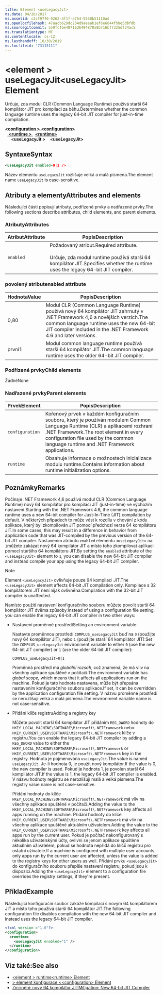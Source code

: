 ```yaml
---
title: Element <useLegacyJit>
ms.date: 04/26/2017
ms.assetid: c2cf97f0-9262-4f1f-a754-5568b51110ad
ms.openlocfilehash: 47aacb629dc234d9aeaab1ef6e6844fbbe5dbfdb
ms.sourcegitcommit: 559fcfbe4871636494870a8b716bf7325df34ac5
ms.translationtype: MT
ms.contentlocale: cs-CZ
ms.lasthandoff: 10/30/2019
ms.locfileid: "73115111"
---
```

# <a name="uselegacyjit-element"></a><span data-ttu-id="64ce5-102">\<element > useLegacyJit</span><span class="sxs-lookup"><span data-stu-id="64ce5-102">\<useLegacyJit> Element</span></span>

<span data-ttu-id="64ce5-103">Určuje, zda modul CLR (Common Language Runtime) používá starší 64 kompilátor JIT pro kompilaci za běhu.</span><span class="sxs-lookup"><span data-stu-id="64ce5-103">Determines whether the common language runtime uses the legacy 64-bit JIT compiler for just-in-time compilation.</span></span>  
  
<span data-ttu-id="64ce5-104">[ **\<configuration >** ](../configuration-element.md) </span><span class="sxs-lookup"><span data-stu-id="64ce5-104">[**\<configuration>**](../configuration-element.md)</span></span>\
<span data-ttu-id="64ce5-105">&nbsp;&nbsp;[ **\<runtime >** ](runtime-element.md)</span><span class="sxs-lookup"><span data-stu-id="64ce5-105">&nbsp;&nbsp;[**\<runtime>**](runtime-element.md)</span></span>\
<span data-ttu-id="64ce5-106">&nbsp;&nbsp;&nbsp;&nbsp; **\<useLegacyJit >**</span><span class="sxs-lookup"><span data-stu-id="64ce5-106">&nbsp;&nbsp;&nbsp;&nbsp;**\<useLegacyJit>**</span></span>  
  
## <a name="syntax"></a><span data-ttu-id="64ce5-107">Syntaxe</span><span class="sxs-lookup"><span data-stu-id="64ce5-107">Syntax</span></span>  
  
```xml
<useLegacyJit enabled=0|1 />
```

<span data-ttu-id="64ce5-108">Název elementu `useLegacyJit` rozlišuje velká a malá písmena.</span><span class="sxs-lookup"><span data-stu-id="64ce5-108">The element name `useLegacyJit` is case-sensitive.</span></span>
  
## <a name="attributes-and-elements"></a><span data-ttu-id="64ce5-109">Atributy a elementy</span><span class="sxs-lookup"><span data-stu-id="64ce5-109">Attributes and elements</span></span>

<span data-ttu-id="64ce5-110">Následující části popisují atributy, podřízené prvky a nadřazené prvky.</span><span class="sxs-lookup"><span data-stu-id="64ce5-110">The following sections describe attributes, child elements, and parent elements.</span></span>  
  
### <a name="attributes"></a><span data-ttu-id="64ce5-111">Atributy</span><span class="sxs-lookup"><span data-stu-id="64ce5-111">Attributes</span></span>  
  
| <span data-ttu-id="64ce5-112">Atribut</span><span class="sxs-lookup"><span data-stu-id="64ce5-112">Attribute</span></span> | <span data-ttu-id="64ce5-113">Popis</span><span class="sxs-lookup"><span data-stu-id="64ce5-113">Description</span></span>                                                                                   |  
| --------- | --------------------------------------------------------------------------------------------- |  
| `enabled` | <span data-ttu-id="64ce5-114">Požadovaný atribut.</span><span class="sxs-lookup"><span data-stu-id="64ce5-114">Required attribute.</span></span><br><br><span data-ttu-id="64ce5-115">Určuje, zda modul runtime používá starší 64 kompilátor JIT.</span><span class="sxs-lookup"><span data-stu-id="64ce5-115">Specifies whether the runtime uses the legacy 64-bit JIT compiler.</span></span> |  
  
### <a name="enabled-attribute"></a><span data-ttu-id="64ce5-116">povolený atribut</span><span class="sxs-lookup"><span data-stu-id="64ce5-116">enabled attribute</span></span>  
  
| <span data-ttu-id="64ce5-117">Hodnota</span><span class="sxs-lookup"><span data-stu-id="64ce5-117">Value</span></span> | <span data-ttu-id="64ce5-118">Popis</span><span class="sxs-lookup"><span data-stu-id="64ce5-118">Description</span></span>                                                                                                         |  
| ----- | ------------------------------------------------------------------------------------------------------------------- |  
| <span data-ttu-id="64ce5-119">0,8</span><span class="sxs-lookup"><span data-stu-id="64ce5-119">0</span></span>     | <span data-ttu-id="64ce5-120">Modul CLR (Common Language Runtime) používá nový 64 kompilátor JIT zahrnutý v .NET Framework 4,6 a novějších verzích.</span><span class="sxs-lookup"><span data-stu-id="64ce5-120">The common language runtime uses the new 64-bit JIT compiler included in the .NET Framework 4.6 and later versions.</span></span> |  
| <span data-ttu-id="64ce5-121">první</span><span class="sxs-lookup"><span data-stu-id="64ce5-121">1</span></span>     | <span data-ttu-id="64ce5-122">Modul common language runtime používá starší 64 kompilátor JIT.</span><span class="sxs-lookup"><span data-stu-id="64ce5-122">The common language runtime uses the older 64-bit JIT compiler.</span></span>                                                     |  
  
### <a name="child-elements"></a><span data-ttu-id="64ce5-123">Podřízené prvky</span><span class="sxs-lookup"><span data-stu-id="64ce5-123">Child elements</span></span>

<span data-ttu-id="64ce5-124">Žádné</span><span class="sxs-lookup"><span data-stu-id="64ce5-124">None</span></span>
  
### <a name="parent-elements"></a><span data-ttu-id="64ce5-125">Nadřazené prvky</span><span class="sxs-lookup"><span data-stu-id="64ce5-125">Parent elements</span></span>  
  
| <span data-ttu-id="64ce5-126">Prvek</span><span class="sxs-lookup"><span data-stu-id="64ce5-126">Element</span></span>         | <span data-ttu-id="64ce5-127">Popis</span><span class="sxs-lookup"><span data-stu-id="64ce5-127">Description</span></span>                                                                                                       |  
| --------------- | ----------------------------------------------------------------------------------------------------------------- |  
| `configuration` | <span data-ttu-id="64ce5-128">Kořenový prvek v každém konfiguračním souboru, který je používán modulem Common Language Runtime (CLR) a aplikacemi rozhraní .NET Framework.</span><span class="sxs-lookup"><span data-stu-id="64ce5-128">The root element in every configuration file used by the common language runtime and .NET Framework applications.</span></span> |  
| `runtime`       | <span data-ttu-id="64ce5-129">Obsahuje informace o možnostech inicializace modulu runtime.</span><span class="sxs-lookup"><span data-stu-id="64ce5-129">Contains information about runtime initialization options.</span></span>                                                        |  
  
## <a name="remarks"></a><span data-ttu-id="64ce5-130">Poznámky</span><span class="sxs-lookup"><span data-stu-id="64ce5-130">Remarks</span></span>  

<span data-ttu-id="64ce5-131">Počínaje .NET Framework 4,6 používá modul CLR (Common Language Runtime) nový 64 kompilátor pro kompilaci JIT (just-in-time) ve výchozím nastavení.</span><span class="sxs-lookup"><span data-stu-id="64ce5-131">Starting with the .NET Framework 4.6, the common language runtime uses a new 64-bit compiler for Just-In-Time (JIT) compilation by default.</span></span> <span data-ttu-id="64ce5-132">V některých případech to může vést k rozdílu v chování z kódu aplikace, který byl zkompilován JIT pomocí předchozí verze 64 kompilátoru JIT.</span><span class="sxs-lookup"><span data-stu-id="64ce5-132">In some cases, this may result in a difference in behavior from application code that was JIT-compiled by the previous version of the 64-bit JIT compiler.</span></span> <span data-ttu-id="64ce5-133">Nastavením atributu `enabled` elementu `<useLegacyJit>` na `1`můžete zakázat nový 64 kompilátor JIT a místo toho zkompilovat aplikaci pomocí staršího 64 kompilátoru JIT.</span><span class="sxs-lookup"><span data-stu-id="64ce5-133">By setting the `enabled` attribute of the `<useLegacyJit>` element to `1`, you can disable the new 64-bit JIT compiler and instead compile your app using the legacy 64-bit JIT compiler.</span></span>  
  
> [!NOTE]
> <span data-ttu-id="64ce5-134">Element `<useLegacyJit>` ovlivňuje pouze 64 kompilaci JIT.</span><span class="sxs-lookup"><span data-stu-id="64ce5-134">The `<useLegacyJit>` element affects 64-bit JIT compilation only.</span></span> <span data-ttu-id="64ce5-135">Kompilace s 32 kompilátorem JIT není nijak ovlivněna.</span><span class="sxs-lookup"><span data-stu-id="64ce5-135">Compilation with the 32-bit JIT compiler is unaffected.</span></span>  
  
<span data-ttu-id="64ce5-136">Namísto použití nastavení konfiguračního souboru můžete povolit starší 64 kompilátor JIT dvěma způsoby:</span><span class="sxs-lookup"><span data-stu-id="64ce5-136">Instead of using a configuration file setting, you can enable the legacy 64-bit JIT compiler in two other ways:</span></span>  
  
- <span data-ttu-id="64ce5-137">Nastavení proměnné prostředí</span><span class="sxs-lookup"><span data-stu-id="64ce5-137">Setting an environment variable</span></span>

  <span data-ttu-id="64ce5-138">Nastavte proměnnou prostředí `COMPLUS_useLegacyJit` buď na `0` (použijte nový 64 kompilátor JIT), nebo `1` (použijte starší 64 kompilátor JIT):</span><span class="sxs-lookup"><span data-stu-id="64ce5-138">Set the `COMPLUS_useLegacyJit` environment variable to either `0` (use the new 64-bit JIT compiler) or `1` (use the older 64-bit JIT compiler):</span></span>
  
  ```  
  COMPLUS_useLegacyJit=0|1  
  ```  
  
  <span data-ttu-id="64ce5-139">Proměnná prostředí má *globální rozsah*, což znamená, že má vliv na všechny aplikace spuštěné v počítači.</span><span class="sxs-lookup"><span data-stu-id="64ce5-139">The environment variable has *global scope*, which means that it affects all applications run on the machine.</span></span> <span data-ttu-id="64ce5-140">Pokud je tato hodnota nastavena, může být přepsána nastavením konfiguračního souboru aplikace.</span><span class="sxs-lookup"><span data-stu-id="64ce5-140">If set, it can be overridden by the application configuration file setting.</span></span> <span data-ttu-id="64ce5-141">V názvu proměnné prostředí se nerozlišují velká a malá písmena.</span><span class="sxs-lookup"><span data-stu-id="64ce5-141">The environment variable name is not case-sensitive.</span></span>
  
- <span data-ttu-id="64ce5-142">Přidání klíče registru</span><span class="sxs-lookup"><span data-stu-id="64ce5-142">Adding a registry key</span></span>

  <span data-ttu-id="64ce5-143">Můžete povolit starší 64 kompilátor JIT přidáním `REG_DWORD` hodnoty do `HKEY_LOCAL_MACHINE\SOFTWARE\Microsoft\.NETFramework` nebo `HKEY_CURRENT_USER\SOFTWARE\Microsoft\.NETFramework` klíče v registru.</span><span class="sxs-lookup"><span data-stu-id="64ce5-143">You can enable the legacy 64-bit JIT compiler by adding a `REG_DWORD` value to either the `HKEY_LOCAL_MACHINE\SOFTWARE\Microsoft\.NETFramework` or `HKEY_CURRENT_USER\SOFTWARE\Microsoft\.NETFramework` key in the registry.</span></span> <span data-ttu-id="64ce5-144">Hodnota je pojmenována `useLegacyJit`.</span><span class="sxs-lookup"><span data-stu-id="64ce5-144">The value is named `useLegacyJit`.</span></span> <span data-ttu-id="64ce5-145">Je-li hodnota 0, je použit nový kompilátor.</span><span class="sxs-lookup"><span data-stu-id="64ce5-145">If the value is 0, the new compiler is used.</span></span> <span data-ttu-id="64ce5-146">Pokud je hodnota 1, je povolen starší 64 kompilátor JIT.</span><span class="sxs-lookup"><span data-stu-id="64ce5-146">If the value is 1, the legacy 64-bit JIT compiler is enabled.</span></span> <span data-ttu-id="64ce5-147">V názvu hodnoty registru se nerozlišují malá a velká písmena.</span><span class="sxs-lookup"><span data-stu-id="64ce5-147">The registry value name is not case-sensitive.</span></span>
  
  <span data-ttu-id="64ce5-148">Přidání hodnoty do klíče `HKEY_LOCAL_MACHINE\SOFTWARE\Microsoft\.NETFramework` má vliv na všechny aplikace spuštěné v počítači.</span><span class="sxs-lookup"><span data-stu-id="64ce5-148">Adding the value to the `HKEY_LOCAL_MACHINE\SOFTWARE\Microsoft\.NETFramework` key affects all apps running on the machine.</span></span> <span data-ttu-id="64ce5-149">Přidání hodnoty do klíče `HKEY_CURRENT_USER\SOFTWARE\Microsoft\.NETFramework` má vliv na všechny aplikace spuštěné aktuálním uživatelem.</span><span class="sxs-lookup"><span data-stu-id="64ce5-149">Adding the value to the `HKEY_CURRENT_USER\SOFTWARE\Microsoft\.NETFramework` key affects all apps run by the current user.</span></span> <span data-ttu-id="64ce5-150">Pokud je počítač nakonfigurovaný s několika uživatelskými účty, ovlivní se jenom aplikace spuštěné aktuálním uživatelem, pokud se hodnota nepřidá do klíčů registru pro ostatní uživatele.</span><span class="sxs-lookup"><span data-stu-id="64ce5-150">If a machine is configured with multiple user accounts, only apps run by the current user are affected, unless the value is added to the registry keys for other users as well.</span></span> <span data-ttu-id="64ce5-151">Přidání prvku `<useLegacyJit>` do konfiguračního souboru přepíše nastavení registru, pokud jsou k dispozici.</span><span class="sxs-lookup"><span data-stu-id="64ce5-151">Adding the `<useLegacyJit>` element to a configuration file overrides the registry settings, if they're present.</span></span>  
  
## <a name="example"></a><span data-ttu-id="64ce5-152">Příklad</span><span class="sxs-lookup"><span data-stu-id="64ce5-152">Example</span></span>  

<span data-ttu-id="64ce5-153">Následující konfigurační soubor zakáže kompilaci s novým 64 kompilátorem JIT a místo toho používá starší 64 kompilátor JIT.</span><span class="sxs-lookup"><span data-stu-id="64ce5-153">The following configuration file disables compilation with the new 64-bit JIT compiler and instead uses the legacy 64-bit JIT compiler.</span></span>  
  
```xml  
<?xml version ="1.0"?>  
<configuration>  
  <runtime>  
    <useLegacyJit enabled="1" />  
  </runtime>  
</configuration>  
```  
  
## <a name="see-also"></a><span data-ttu-id="64ce5-154">Viz také:</span><span class="sxs-lookup"><span data-stu-id="64ce5-154">See also</span></span>

- [<span data-ttu-id="64ce5-155">\<element > runtime</span><span class="sxs-lookup"><span data-stu-id="64ce5-155">\<runtime> Element</span></span>](runtime-element.md)
- [<span data-ttu-id="64ce5-156">> element konfigurace \<</span><span class="sxs-lookup"><span data-stu-id="64ce5-156">\<configuration> Element</span></span>](../configuration-element.md)
- [<span data-ttu-id="64ce5-157">Zmírnění: nový 64 kompilátor JIT</span><span class="sxs-lookup"><span data-stu-id="64ce5-157">Mitigation: New 64-bit JIT Compiler</span></span>](../../../migration-guide/mitigation-new-64-bit-jit-compiler.md)
